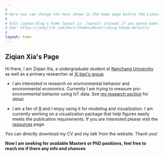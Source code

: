 ```yaml
---
#
# Here you can change the text shown in the Home page before the Latest Posts section.
#
# Edit cayman-blog's home layout in _layouts instead if you wanna make some changes
# See: https://jekyllrb.com/docs/themes/#overriding-theme-defaults
#
layout: home
---
```


## Ziqian Xia's Page

Hi there, I am Ziqian Xia, a undergraduate student at [Nanchang University](https://http://www.ncu.edu.cn/) as well as a primary researcher at [Xi tian's group](http://sem.ncu.edu.cn/szdw/szgk/js/79c83e7575f34bfca134a33cd2e17209.htm).

- I am interested in research on environmental behavior and environmental economics. Currently I am trying to measure pro-environmental behavior using IoT data. See [my research section](Ziqian-xia.github.io/myresearch) for detail.

- I am a fan of [R](www.rstudio.com/) and I enjoy using it for modeling and visualization. I am currently working on a visualization package that help figures easily meets the publication requirements. If you are interested please visit the [resources](Ziqian-xia.github.io/resources) page.

You can directly download my CV and my talk from the website. Thank you!

**Now I am seeking for available Masters or PhD positions, feel free to reach me if there any info and chances**
